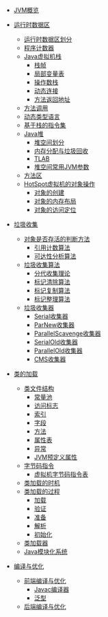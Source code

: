 - [JVM概览](./overview/JVM概览.md)

- [运行时数据区](./memory/运行时数据区.md)
    - [运行时数据区划分](./memory/运行时数据区划分.md)
    - [程序计数器](./memory/程序计数器.md)
    - [Java虚拟机栈](./memory/stack/Java虚拟机栈.md)
        - [栈帧](./memory/stack/栈帧.md)
        - [局部变量表](./memory/stack/局部变量表.md)
        - [操作数栈](./memory/stack/操作数栈.md)
        - [动态连接](./memory/stack/动态连接.md)
        - [方法返回地址](./memory/stack/方法返回地址.md)
    - [方法调用](./memory/方法调用.md)
    - [动态类型语言](./memory/动态类型语言.md)
    - [基于栈的指令集](./memory/基于栈的指令集.md)
    - [Java堆](./memory/heap/Java堆.md)
        - [堆空间划分](./memory/heap/堆空间划分.md)
        - [内存分配与垃圾回收](./memory/heap/内存分配与垃圾回收.md)
        - [TLAB](./memory/heap/TLAB.md)
        - [堆空间常用JVM参数](./memory/heap/堆空间常用JVM参数.md)
    - [方法区](./memory/方法区.md)
    - [HotSpot虚拟机的对象操作](./memory/object/HotSpot虚拟机的对象操作.md)
        - [对象的创建](./memory/object/对象的创建.md)
        - [对象的内存布局](./memory/object/对象的内存布局.md)
        - [对象的访问定位](./memory/object/对象的访问定位.md)

- [垃圾收集](./garbage_collection/垃圾收集.md)
    - [对象是否存活的判断方法](./garbage_collection/对象是否存活的判断方法.md)
        - [引用计数算法](./garbage_collection/引用计数算法.md)
        - [可达性分析算法](./garbage_collection/可达性分析算法.md)
    - [垃圾收集算法](./garbage_collection/垃圾收集算法.md)
        - [分代收集理论](./garbage_collection/分代收集理论.md)
        - [标记清除算法](./garbage_collection/标记清除算法.md)
        - [标记复制算法](./garbage_collection/标记复制算法.md)
        - [标记整理算法](./garbage_collection/标记整理算法.md)
        <!-- - [根节点枚举](./garbage_collection/根节点枚举.md) -->
        <!-- - [安全点](./garbage_collection/安全点.md) -->
        <!-- TODO -->
    - [垃圾收集器](./garbage_collection/garbage_collector/垃圾收集器.md)
        - [Serial收集器](./garbage_collection/garbage_collector/Serial收集器.md)
        - [ParNew收集器](./garbage_collection/garbage_collector/ParNew收集器.md)
        - [ParallelScavenge收集器](./garbage_collection/garbage_collector/ParallelScavenge收集器.md)
        - [SerialOld收集器](./garbage_collection/garbage_collector/SerialOld收集器.md)
        - [ParallelOld收集器](./garbage_collection/garbage_collector/ParallelOld收集器.md)
        - [CMS收集器](./garbage_collection/garbage_collector/CMS收集器.md)
        <!-- - [GarbageFirst收集器](./garbage_collection/garbage_collector/GarbageFirst收集器.md) -->
        <!-- TODO -->
<!-- - [虚拟机性能监控、故障处理工具]() -->
<!-- - [调优]() -->

- [类的加载](./load_class/类的加载.md)
    - [类文件结构](./load_class/class_file/类文件结构.md)
        - [常量池](./load_class/class_file/常量池.md)
        - [访问标志](./load_class/class_file/访问标志.md)
        - [索引](./load_class/class_file/索引.md)
        - [字段](./load_class/class_file/字段.md)
        - [方法](./load_class/class_file/方法.md)
        - [属性表](./load_class/class_file/属性表.md)
        - [异常](./load_class/class_file/异常.md)
        - [JVM预定义属性](./load_class/class_file/JVM预定义属性.md)
    - [字节码指令](./load_class/bytecode_instructions/字节码指令.md)
        - [虚拟机字节码指令表](./load_class/bytecode_instructions/虚拟机字节码指令表.md)
    - [类加载的时机](./load_class/类加载的时机.md)
    - [类加载的过程](./load_class/class_load/类加载的过程.md)
        - [加载](./load_class/class_load/加载.md)
        - [验证](./load_class/class_load/验证.md)
        - [准备](./load_class/class_load/准备.md)
        - [解析](./load_class/class_load/解析.md)
        - [初始化](./load_class/class_load/初始化.md)
    - [类加载器](./load_class/类加载器.md)
    - [Java模块化系统](./load_class/Java模块化系统.md)

- [编译与优化](./java_compile/编译与优化.md)
    - [前端编译与优化](./java_compile/前端编译与优化.md)
        - [Javac编译器](./java_compile/Javac编译器.md)
        - [泛型](./java_compile/泛型.md)
    - [后端编译与优化](./java_compile/后端编译与优化.md)

<!-- - [逃逸分析](./memory/heap/逃逸分析.md) -->
